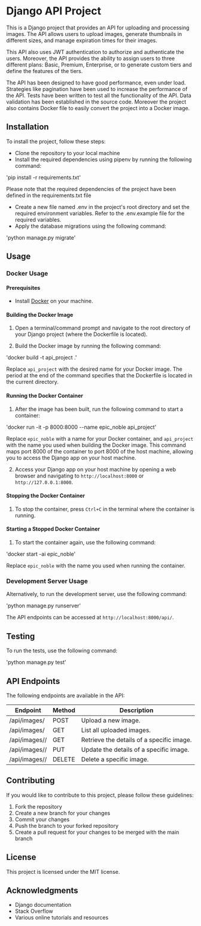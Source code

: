 # Django API Project

This is a Django project that provides an API for uploading and processing images. The API allows users to upload images, generate thumbnails in different sizes, and manage expiration times for their images.

This API also uses JWT authentication to authorize and authenticate the users. Moreover, the API provides the ability to assign users to three different plans: Basic, Premium, Enterprise, or to generate custom tiers and define the features of the tiers.

The API has been designed to have good performance, even under load. Strategies like pagination have been used to increase the performance of the API. Tests have been written to test all the functionality of the API. Data validation has been established in the source code. Moreover the project also contains Docker file to easily convert the project into a Docker image.


## Installation

To install the project, follow these steps:

- Clone the repository to your local machine
- Install the required dependencies using pipenv by running the following command:

'pip install -r requirements.txt'


Please note that the required dependencies of the project have been defined in the requirements.txt file

- Create a new file named .env in the project's root directory and set the required environment variables. Refer to the .env.example file for the required variables.
- Apply the database migrations using the following command:

'python manage.py migrate'


## Usage


### Docker Usage


#### Prerequisites

- Install [Docker](https://www.docker.com/get-started) on your machine.


#### Building the Docker Image

1. Open a terminal/command prompt and navigate to the root directory of your Django project (where the Dockerfile is located).

2. Build the Docker image by running the following command:

'docker build -t api_project .'


Replace `api_project` with the desired name for your Docker image. The period at the end of the command specifies that the Dockerfile is located in the current directory.


#### Running the Docker Container

1. After the image has been built, run the following command to start a container:

'docker run -it -p 8000:8000 --name epic_noble api_project'


Replace `epic_noble` with a name for your Docker container, and `api_project` with the name you used when building the Docker image. This command maps port 8000 of the container to port 8000 of the host machine, allowing you to access the Django app on your host machine.

2. Access your Django app on your host machine by opening a web browser and navigating to `http://localhost:8000` or `http://127.0.0.1:8000`.


#### Stopping the Docker Container

1. To stop the container, press `Ctrl+C` in the terminal where the container is running.


#### Starting a Stopped Docker Container

1. To start the container again, use the following command:

'docker start -ai epic_noble'


Replace `epic_noble` with the name you used when running the container.


### Development Server Usage

Alternatively, to run the development server, use the following command:

'python manage.py runserver'


The API endpoints can be accessed at `http://localhost:8000/api/`.


## Testing

To run the tests, use the following command:

'python manage.py test'


## API Endpoints

The following endpoints are available in the API:

| Endpoint          | Method | Description                            |
|-------------------|--------|----------------------------------------|
| /api/images/      | POST   | Upload a new image.                    |
| /api/images/      | GET    | List all uploaded images.              |
| /api/images/<pk>/ | GET    | Retrieve the details of a specific image.|
| /api/images/<pk>/ | PUT    | Update the details of a specific image.|
| /api/images/<pk>/ | DELETE | Delete a specific image.               |


## Contributing

If you would like to contribute to this project, please follow these guidelines:

1. Fork the repository
2. Create a new branch for your changes
3. Commit your changes
4. Push the branch to your forked repository
5. Create a pull request for your changes to be merged with the main branch


## License

This project is licensed under the MIT license.


## Acknowledgments

- Django documentation
- Stack Overflow
- Various online tutorials and resources












